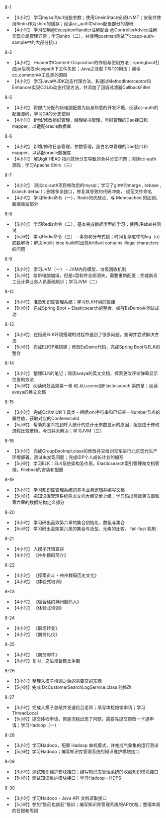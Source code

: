 8-1 

- 【4小时】 学习mysql的url链接参数；使用OneinStack安装LNMT；安装并使用Redis作为shiro的缓存；阅读cc_auth中shiro配置部分的源码
- 【4小时】 学习使用@ExceptionHandler注解配合 @ControllerAdvice注解实现全局管理异常；学习shiro（二），并使用postman测试了ccapp-auth-sample中的大部分接口

8-2

- 【4小时】  Header中Content-Disposition的作用与使用方法；springboot打成jar后获取classpath下文件失败；Java之泛型 T与T的用法；阅读cc_common中工具类的源码
- 【4小时】  学习Java中JDK动态代理方法，和通过MethodInterceptor和Enhancer实现CGLib动态代理方法，并添加了回调过滤器CallbackFilter

8-5

- 【4小时】 将部门分配的新电脑配置为自身熟悉的开发环境，阅读cc-auth的配置源码，学习Git的分支使用
- 【4小时】 新增/修改组织管理，经理秘书管理，号码管理的Dao接口和mapper，以适配oracle数据库

8-6

- 【4小时】  新增/修改日志管理，参数管理，黑白名单管理的Dao接口和mapper，以适配oracle数据库
- 【4小时】  解决git HEAD 指向其他分支导致的合并分支问题；阅读cc-auth 源码；学习Apache Shiro（三）

8-7

- 【4小时】  测试cc-auth项目修改后的mysql；学习了git中的merge , rebase  , branch default；删除多余接口，修复其导致的代码冲突， 规范文件命名
- 【4小时】  学习Redis命令（一），Redis的优缺点，与 Memcached 的区别，数据类型部分

8-8

- 【3小时】  学习Redis命令（二），基本完成数据类型的学习；使用JRebel并测试
- 【5小时】  学习Redis命令（三） -  事务和分布式锁；时间复杂度中的log（n）底数解析；解决Intellij idea build时出现Artifact contains illegal characters的问题

8-9

- 【3小时】  学习JVM（一） - JVM内存模型、垃圾回收机制
- 【5小时】  给新电脑加域，但是c盘软件全部消失，需要重新配置；完成新员工云计算业务人员基础培训；学习JVM（二）

8-12

- 【3小时】  准备知识库管理系统；学习ELK环境的搭建
- 【5小时】  完成Spring Boot + Elasticsearch的整合，编写EsDemo并测试成功

8-13

- 【3小时】  在搭建ELK环境搭建的过程中遇到了很多问题，查询并尝试解决方法
- 【5小时】  完成ELK环境搭建；修改EsDemo代码，完成Spring Boot与ELK的整合

8-14

- 【3小时】  整理ELK的笔记；阅读avaya的英文文档，探索更改评论弹幕显示位置的方法
- 【5小时】  阅读码处高效第一章 和 从Lucene到Elasticsearch 第四章；阅读avaya的英文文档

8-15

- 【3小时】  完成CcXmlUtil工具类 - 根据xml字符串和已知某一Number节点的属性值，获取对应的ConferenceId
- 【5小时】  帮助刘宝军找到呼入统计的总计无参数显示的原因，但是由于修改流程比较繁琐，今日并未解决；学习JVM（三）

8-16

- 【3小时】  完成GroupDaoImpl.class的修改并交给刘宝军进行北京现代生产环境部署，测试未发现问题；完成IDP个人成长计划的编写
- 【5小时】  学习ELK：ELK系统架构及作用，Elasticsearch索引管理和文档管理，Filebeat的安装和配置

8-19

- 【3小时】 学习知识库管理系统的基本业务逻辑并编写文档
- 【5小时】 把知识库管理系统需求文档大纲交给上级；学习码出高效第五章和第六章的数据结构定义部分

8-20

- 【3小时】 学习码出高效第六章的集合初始化、数组与集合
- 【5小时】 学习码出高效第六章的集合与泛型、元素的比较、 fail-fast 机制

8-21

- 【4小时】 入模子开班宣讲
- 【4小时】 《神州数码简介》

8-22

- 【4小时】 《探索奋斗 - 神州数码历史文化》
- 【4小时】 《体验式培训》

8-23

- 【4小时】 《做合格的神州数码人》
- 【4小时】 《体验式培训》

8-24

- 【4小时】 《职场转变》
- 【4小时】 《商务礼仪》

8-25

- 【4小时】 《商务邮件》
- 【3小时】复习，之后准备题王争霸

8-26

- 【3小时】整理入模子培训之后的需要交的东西
- 【5小时】完成 DcCustomerSearchLogService.class 的修改

8-27

- 【3小时】完成入模子总结并发送给吕老师；填写体检报销申请；学习ThreadLocal
- 【5小时】提交体检申请，但是流程出现了问题，需要先提交更改一卡通申请；学习Hadoop（一）

8-28

- 【3小时】学习Hadoop，配置 Hadoop 单机模式，并完成气象集的运行测试
- 【5小时】学习Hadoop；编写知识库管理系统的知识维护模块接口

8-29

- 【3小时】测试知识维护模块接口；编写知识库管理系统的收藏知识模块接口
- 【5小时】测试知识维护模块接口；学习Hadoop - HDFS

8-30

- 【3小时】学习Hadoop - Java API 文档读取接口
- 【5小时】参加“售前也疯狂“培训；编写知识库管理系统的API文档；整理本周的日报和周报